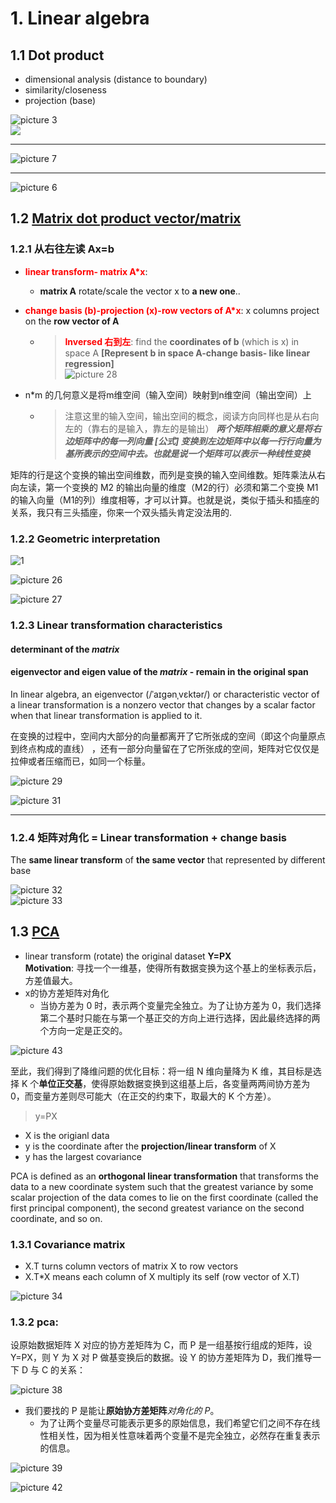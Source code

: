 # 1. Linear algebra
##  1.1 Dot product
- dimensional analysis (distance to boundary)
- similarity/closeness
- projection (base)

![picture 3](../../images/2b119040a8c1ab587d49e9ebb560f63808ac866c0af3db47329a6c449c1b6de2.png)  
![](.Neural_net_work_images/8c45874f.png)

---
![picture 7](../../images/b700d2a940f24a34b291d1737e6bea04367e628432adcff933be9cc6ac4c0aca.png)  

---
![picture 6](../../images/d472f15f8b8bc74d123db3bd7debf240f92b114a447556d58ec0aa7681384c63.png)  

## 1.2 [Matrix dot product vector/matrix]((https://charlesliuyx.github.io/2017/10/06/【直观详解】线性代数的本质/#矩阵乘法与线性变换复合))

### 1.2.1 从右往左读 Ax=b 
- <font color='red'>**linear transform- matrix A*x**</font>: 
  - **matrix A** rotate/scale the vector x to **a new one**..

- <font color='red'>**change basis (b)-projection (x)-row vectors of A*x**</font>: x columns project on the **row vector of A**
  -  ><font color='red'>**Inversed 右到左**</font>: find the **coordinates of b** (which is x) in space A  **[Represent b in space A-change basis- like linear regression]**   
  ![picture 28](../../images/47cf3a0f09b1d7e814f0eb60b46a153034462eb6275033c473483c4405dd3806.png)  

- n*m 的几何意义是将m维空间（输入空间）映射到n维空间（输出空间）上
  - >注意这里的输入空间，输出空间的概念，阅读方向同样也是从右向左的（靠右的是输入，靠左的是输出）
_**两个矩阵相乘的意义是将右边矩阵中的每一列向量 [公式] 变换到左边矩阵中以每一行行向量为基所表示的空间中去。也就是说一个矩阵可以表示一种线性变换**_

矩阵的行是这个变换的输出空间维数，而列是变换的输入空间维数。矩阵乘法从右向左读，第一个变换的 
M2 的输出向量的维度（M2的行）必须和第二个变换 M1的输入向量（M1的列）维度相等，才可以计算。也就是说，类似于插头和插座的关系，我只有三头插座，你来一个双头插头肯定没法用的.  

### 1.2.2 Geometric interpretation
![1](../../images/fa082eeebf336e229abd6dbc7f3236f9655fa0920b845d937c87cf9071f4fd54.png)  

![picture 26](../../images/f4de79ab6ab189cdab1ede3bc4b2996eaa2e7e23d22cb5238cebfd94de8d61cd.png)  

![picture 27](../../images/a4d4d3f331537b241f7c718085274f5e43bbceb92cdb225a9b19367fe43dfa96.png)  

### 1.2.3 Linear transformation characteristics
#### determinant of the _**matrix**_
#### eigenvector and eigen value of the _**matrix**_ - remain in the original span   


In linear algebra, an eigenvector (/ˈaɪɡənˌvɛktər/) or characteristic vector of a linear transformation is a nonzero vector that changes by a scalar factor when that linear transformation is applied to it.

在变换的过程中，空间内大部分的向量都离开了它所张成的空间（即这个向量原点到终点构成的直线） ，还有一部分向量留在了它所张成的空间，矩阵对它仅仅是拉伸或者压缩而已，如同一个标量。

![picture 29](../../images/eb5be502242a4962670d5f508c4da890a41cd21b908ec507414ff81a879adb21.png)  

![picture 31](../../images/3791cf5a757d5d12520019a2f0bc2064b7389189914cd1bab67342c8406d1ba7.png)  

-----
### 1.2.4 矩阵对角化 = Linear transformation + change basis

The **same linear transform** of **the same vector** that represented by different base

![picture 32](../../images/0cfa06a023c9d50df0de7c326862fff158a8e7aa0a889ca5e24fe03b272b9a86.png)  
![picture 33](../../images/e3f10ffb0b875438569b558a54100e816acf96e2c3cc345525e4bd09c80dd5cb.png)  

## 1.3 [PCA](https://zhuanlan.zhihu.com/p/77151308) 
- linear transform (rotate) the original dataset **Y=PX**  
**Motivation**: 寻找一个一维基，使得所有数据变换为这个基上的坐标表示后，方差值最大。
- x的协方差矩阵对角化 
   - 当协方差为 0 时，表示两个变量完全独立。为了让协方差为 0，我们选择第二个基时只能在与第一个基正交的方向上进行选择，因此最终选择的两个方向一定是正交的。

![picture 43](../../images/3600d156d09082167abd93ddf2c9271c71ddcc3a7937409a97ae866f1983b1c1.png)  

至此，我们得到了降维问题的优化目标：将一组 N 维向量降为 K 维，其目标是选择 K 个**单位正交基**，使得原始数据变换到这组基上后，各变量两两间协方差为 0，而变量方差则尽可能大（在正交的约束下，取最大的 K 个方差）。

>y=PX  
- X is the origianl data
- y is the coordinate after the **projection/linear transform** of X
- y has the largest covariance

PCA is defined as an **orthogonal linear transformation** that transforms the data to a new coordinate system such that the greatest variance by some scalar projection of the data comes to lie on the first coordinate (called the first principal component), the second greatest variance on the second coordinate, and so on.

### 1.3.1 Covariance matrix

- X.T turns column vectors of matrix X to row vectors  
- X.T*X means each column of X multiply its self (row vector of X.T)

![picture 34](../../images/8e853b383cbd0a3e0d45567eef0e0cf836768b3f06819c65419c5cccd8505bcc.png)  

### 1.3.2 pca:


设原始数据矩阵 X 对应的协方差矩阵为 C，而 P 是一组基按行组成的矩阵，设 Y=PX，则 Y 为 X 对 P 做基变换后的数据。设 Y 的协方差矩阵为 D，我们推导一下 D 与 C 的关系：  

![picture 38](../../images/7f6622474a6aed3e15663fa219bb20c592baedec41b6c8dc6e5741e81afe862b.png)  

- 我们要找的 P 是能让**原始协方差矩阵**_对角化的 P_。
   - 为了让两个变量尽可能表示更多的原始信息，我们希望它们之间不存在线性相关性，因为相关性意味着两个变量不是完全独立，必然存在重复表示的信息。

 ![picture 39](../../images/d2c4b4e2feb31fda707c1d7a2b11022c1558d15236936062458ab3aaabb411c5.png)  

 ![picture 42](../../images/3a0242053b517ee5d731f6b41f753fd8f8f2956e22a9c8eb44593a8b41c7aec1.png)  
 





